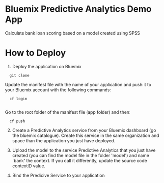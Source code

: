 # Bluemix Predictive Analytics Demo App

Calculate bank loan scoring based on a model created using SPSS

# How to Deploy

1. Deploy the application on Bluemix
```
  git clone 
```
Update the manifest file with the name of your application and push it to your Bluemix account with the following commands:

```
  cf login 
  
```

Go to the root folder of the manifest file (app folder) and then:

```
  cf push
```

2. Create a Predictive Analytics service from your Bluemix dashboard (go the bluemix catalogue). Create this service in the same organization and space than the application you just have deployed.

3. Upload the model to the service Predictive Analytics that you just have created (you can find the model file in the folder 'model') and name 'bank' the context. If you call it differently, update the source code contextID value.

4. Bind the Predicive Service to your application
